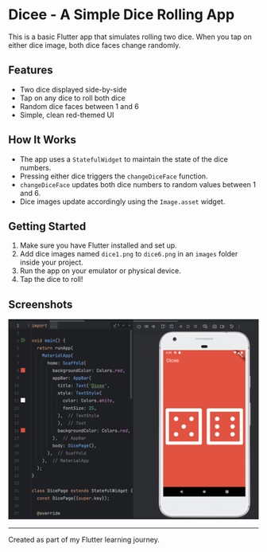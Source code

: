 # Dicee - A Simple Dice Rolling App

This is a basic Flutter app that simulates rolling two dice. When you tap on either dice image, both dice faces change randomly.

## Features

- Two dice displayed side-by-side
- Tap on any dice to roll both dice
- Random dice faces between 1 and 6
- Simple, clean red-themed UI

## How It Works

- The app uses a `StatefulWidget` to maintain the state of the dice numbers.
- Pressing either dice triggers the `changeDiceFace` function.
- `changeDiceFace` updates both dice numbers to random values between 1 and 6.
- Dice images update accordingly using the `Image.asset` widget.

## Getting Started

1. Make sure you have Flutter installed and set up.
2. Add dice images named `dice1.png` to `dice6.png` in an `images` folder inside your project.
3. Run the app on your emulator or physical device.
4. Tap the dice to roll!

## Screenshots

![Dicee App Screenshot](dice/images/Screenshot.png)

---

Created as part of my Flutter learning journey.
